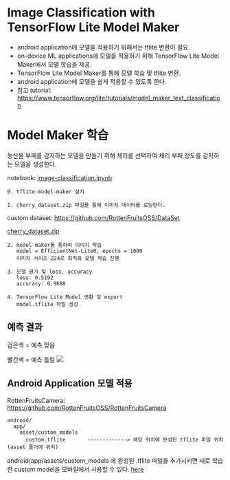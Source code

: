 # Image Classification with TensorFlow Lite Model Maker
- android application에 모델을 적용하기 위해서는 tflite 변환이 필요. 
- on-device ML applications에 모델을 적용하기 위해 TensorFlow Lite Model Maker에서 모델 학습을 제공. 
- TensorFlow Lite Model Maker를 통해 모델 학습 및 tflite 변환.
- android application에 모델을 쉽게 적용할 수 있도록 한다.
- 참고 tutorial: https://www.tensorflow.org/lite/tutorials/model_maker_text_classification

# Model Maker 학습
농산물 부패를 감지하는 모델을 만들기 위해 체리를 선택하여 체리 부패 정도를 감지하는 모델을 생성한다. 

notebook: [image-classification.ipynb](https://github.com/RottenFruitsOSS/image-classification/blob/master/Image_classification.ipynb)
```
0. tflite-model-maker 설치

1. cherry_dataset.zip 파일를 통해 이미지 데이터를 로딩한다. 
```
custom dataset: https://github.com/RottenFruitsOSS/DataSet

[cherry_dataset.zip](https://github.com/RottenFruitsOSS/image-classification/blob/master/cherry_dataset.zip)
```
2. model maker를 통하여 이미지 학습
   model = EfficientNet-Lite0, epochs = 1000
   이미지 사이즈 224로 최적화 모델 학습 진행
  
3. 모델 평가 및 loss, accuracy
   loss: 0.5192
   accuracy: 0.9688
   
4. TensorFlow Lite Model 변환 및 export
   model.tflite 파일 생성
```
## 예측 결과
검은색 = 예측 맞음

빨간색 = 예측 틀림 
![](https://raw.githubusercontent.com/RottenFruitsOSS/image-classification/master/predict_cherry.png)

## Android Application 모델 적용
RottenFruitsCamera: https://github.com/RottenFruitsOSS/RottenFruitsCamera
```
android/
  app/
    asset/custom_models
      custom.tflite       -------------> 해당 위치에 완성된 tflite 파일 위치(asset 폴더에 위치)
```

android/app/assets/custom_models 에 완성된 .tflite 파일을 추가시키면 새로 학습한 custom model을 모바일에서 사용할 수 있다. 
[here](https://github.com/RottenFruitsOSS/RottenFruitsCamera/tree/master/android/app/assets/custom_models)
